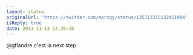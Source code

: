 ```yaml
---
layout: status
originalUrl: 'https://twitter.com/marcgg/status/135713315132411904'
isReply: true
date: 2011-11-13 13:39:10
---
```


@gflandre c'est la next step
